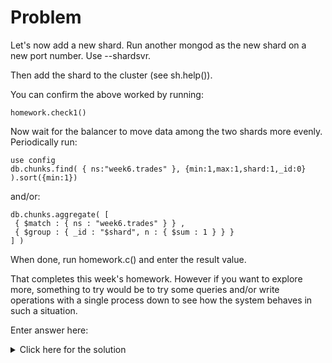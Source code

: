 # Problem
Let's now add a new shard. Run another mongod as the new shard on a new port number. Use --shardsvr.

Then add the shard to the cluster (see sh.help()).

You can confirm the above worked by running:

    homework.check1()

Now wait for the balancer to move data among the two shards more evenly. Periodically run:

    use config
    db.chunks.find( { ns:"week6.trades" }, {min:1,max:1,shard:1,_id:0} ).sort({min:1})

and/or:

    db.chunks.aggregate( [
     { $match : { ns : "week6.trades" } } ,
     { $group : { _id : "$shard", n : { $sum : 1 } } }
    ] )

When done, run homework.c() and enter the result value.

That completes this week's homework. However if you want to explore more, something to try would be to try some queries and/or write operations with a single process down to see how the system behaves in such a situation.

Enter answer here:

<details>
  <summary>Click here for the solution</summary>
    <ul>
      <li>2</li>
	</ul>
</details>